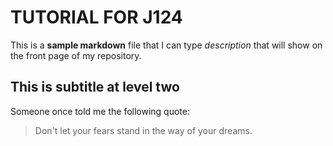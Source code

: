 # TUTORIAL FOR J124

This is a **sample markdown** file that I can type _description_ that will show on the front page of my repository.

## This is subtitle at level two

Someone once told me the following quote:

> Don't let your fears stand
> in the way of your dreams.
> 
